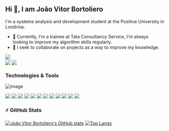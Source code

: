 
## Hi 👋, I am João Vitor Bortoliero
I'm a systems analysis and development student at the Positive University in Londrina.
- 🔭 Currently, I'm a trainee at Tata Consultancy Service, I'm always looking to improve my algorithm skills regularly.
- 🤝 I seek to collaborate on projects as a way to improve my knowledge.
  
[<img align="center" src="https://img.shields.io/badge/linkedin-%230077B5.svg?&style=for-the-badge&logo=linkedin&logoColor=white" />](https://www.linkedin.com/in/joaovitorbortoliero/)  
[<img align="center" src = "https://img.shields.io/badge/facebook-%231877F2.svg?&style=for-the-badge&logo=facebook&logoColor=white" />](https://www.facebook.com/joaovitor.bortolierosilva)
[<img align="center" src = "https://img.shields.io/badge/bortoliero.10@hotmail.com-0078D4?style=for-the-badge&logo=microsoft-outlook&logoColor=white"/>](https://www.outlook.com/bortoliero.10@hotmail.com)

### Technologies & Tools

![image]("https://img.shields.io/badge/Expo-1B1F23?style=for-the-badge&logo=expo&logoColor=white")

<img src = "https://img.shields.io/badge/Expo-1B1F23?style=for-the-badge&logo=expo&logoColor=white" />
<img src = "https://img.shields.io/badge/Express.js-000000?style=for-the-badge&logo=express&logoColor=white" />
<img src = "https://img.shields.io/badge/Node.js-339933?style=for-the-badge&logo=nodedotjs&logoColor=white" />
<img src = "https://img.shields.io/badge/npm-CB3837?style=for-the-badge&logo=npm&logoColor=white" />                    
<img src = "https://img.shields.io/badge/Postman-FF6C37?style=for-the-badge&logo=Postman&logoColor=white" />
<img src = "https://img.shields.io/badge/React-20232A?style=for-the-badge&logo=react&logoColor=61DAFB" />
<img src = "https://img.shields.io/badge/MySQL-005C84?style=for-the-badge&logo=mysql&logoColor=white" />
<img src = "https://img.shields.io/badge/C%23-239120?style=for-the-badge&logo=c-sharp&logoColor=white" />
<img src = "https://img.shields.io/badge/JavaScript-323330?style=for-the-badge&logo=javascript&logoColor=F7DF1E" />
<img src = "https://img.shields.io/badge/TypeScript-007ACC?style=for-the-badge&logo=typescript&logoColor=white" />
<img src = "https://img.shields.io/badge/CSS3-1572B6?style=for-the-badge&logo=css3&logoColor=white" />
<img src = "https://img.shields.io/badge/HTML5-E34F26?style=for-the-badge&logo=html5&logoColor=white" />

### ⚡ GitHub Stats

[![João Vitor Bortoliero's GitHub stats](https://github-readme-stats.vercel.app/api?username=joaobortoliero&show_icons=true&theme=radical)](https://github.com/joaobortoliero/github-readme-stats)
[![Top Langs](https://github-readme-stats.vercel.app/api/top-langs/?username=joaobortoliero&layout=compact)](https://github.com/joaobortoliero/github-readme-stats)

